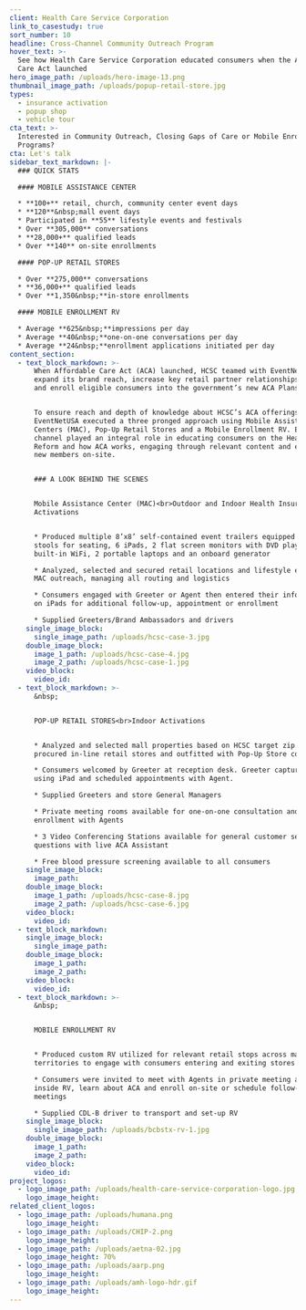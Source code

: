 ```yaml
---
client: Health Care Service Corporation
link_to_casestudy: true
sort_number: 10
headline: Cross-Channel Community Outreach Program
hover_text: >-
  See how Health Care Service Corporation educated consumers when the Affordable
  Care Act launched
hero_image_path: /uploads/hero-image-13.png
thumbnail_image_path: /uploads/popup-retail-store.jpg
types:
  - insurance activation
  - popup shop
  - vehicle tour
cta_text: >-
  Interested in Community Outreach, Closing Gaps of Care or Mobile Enrollment
  Programs?
cta: Let's talk
sidebar_text_markdown: |-
  ### QUICK STATS

  #### MOBILE ASSISTANCE CENTER

  * **100+** retail, church, community center event days
  * **120**&nbsp;mall event days
  * Participated in **55** lifestyle events and festivals
  * Over **305,000** conversations
  * **28,000+** qualified leads
  * Over **140** on-site enrollments

  #### POP-UP RETAIL STORES

  * Over **275,000** conversations
  * **36,000+** qualified leads
  * Over **1,350&nbsp;**in-store enrollments

  #### MOBILE ENROLLMENT RV

  * Average **625&nbsp;**impressions per day
  * Average **40&nbsp;**one-on-one conversations per day
  * Average **24&nbsp;**enrollment applications initiated per day
content_section:
  - text_block_markdown: >-
      When Affordable Care Act (ACA) launched, HCSC teamed with EventNetUSA to
      expand its brand reach, increase key retail partner relationships and find
      and enroll eligible consumers into the government’s new ACA Plans.


      To ensure reach and depth of knowledge about HCSC’s ACA offerings,
      EventNetUSA executed a three pronged approach using Mobile Assistance
      Centers (MAC), Pop-Up Retail Stores and a Mobile Enrollment RV. Each
      channel played an integral role in educating consumers on the Healthcare
      Reform and how ACA works, engaging through relevant content and enrolling
      new members on-site.


      ### A LOOK BEHIND THE SCENES


      Mobile Assistance Center (MAC)<br>Outdoor and Indoor Health Insurance
      Activations


      * Produced multiple 8’x8’ self-contained event trailers equipped with 9
      stools for seating, 6 iPads, 2 flat screen monitors with DVD players,
      built-in WiFi, 2 portable laptops and an onboard generator

      * Analyzed, selected and secured retail locations and lifestyle events for
      MAC outreach, managing all routing and logistics

      * Consumers engaged with Greeter or Agent then entered their information
      on iPads for additional follow-up, appointment or enrollment

      * Supplied Greeters/Brand Ambassadors and drivers
    single_image_block:
      single_image_path: /uploads/hcsc-case-3.jpg
    double_image_block:
      image_1_path: /uploads/hcsc-case-4.jpg
      image_2_path: /uploads/hcsc-case-1.jpg
    video_block:
      video_id:
  - text_block_markdown: >-
      &nbsp;


      POP-UP RETAIL STORES<br>Indoor Activations


      * Analyzed and selected mall properties based on HCSC target zip codes,
      procured in-line retail stores and outfitted with Pop-Up Store components

      * Consumers welcomed by Greeter at reception desk. Greeter captured data
      using iPad and scheduled appointments with Agent.

      * Supplied Greeters and store General Managers

      * Private meeting rooms available for one-on-one consultation and ACA
      enrollment with Agents

      * 3 Video Conferencing Stations available for general customer service
      questions with live ACA Assistant

      * Free blood pressure screening available to all consumers
    single_image_block:
      image_path:
    double_image_block:
      image_1_path: /uploads/hcsc-case-8.jpg
      image_2_path: /uploads/hcsc-case-6.jpg
    video_block:
      video_id:
  - text_block_markdown:
    single_image_block:
      single_image_path:
    double_image_block:
      image_1_path:
      image_2_path:
    video_block:
      video_id:
  - text_block_markdown: >-
      &nbsp;


      MOBILE ENROLLMENT RV


      * Produced custom RV utilized for relevant retail stops across market
      territories to engage with consumers entering and exiting stores

      * Consumers were invited to meet with Agents in private meeting areas
      inside RV, learn about ACA and enroll on-site or schedule follow-up
      meetings

      * Supplied CDL-B driver to transport and set-up RV
    single_image_block:
      single_image_path: /uploads/bcbstx-rv-1.jpg
    double_image_block:
      image_1_path:
      image_2_path:
    video_block:
      video_id:
project_logos:
  - logo_image_path: /uploads/health-care-service-corporation-logo.jpg
    logo_image_height:
related_client_logos:
  - logo_image_path: /uploads/humana.png
    logo_image_height:
  - logo_image_path: /uploads/CHIP-2.png
    logo_image_height:
  - logo_image_path: /uploads/aetna-02.jpg
    logo_image_height: 70%
  - logo_image_path: /uploads/aarp.png
    logo_image_height:
  - logo_image_path: /uploads/amh-logo-hdr.gif
    logo_image_height:
---
```



